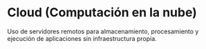 # Cloud (Computación en la nube)

Uso de servidores remotos para almacenamiento, procesamiento y ejecución de aplicaciones sin infraestructura propia.

